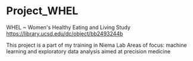 # Project_WHEL
WHEL ~ Women's Healthy Eating and Living Study
https://library.ucsd.edu/dc/object/bb2493244b

This project is a part of my training in Niema Lab
Areas of focus: machine learning and exploratory data analysis aimed at precision medicine
